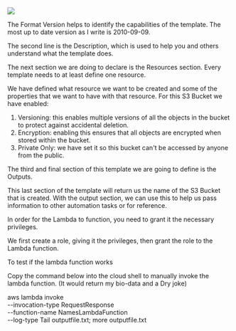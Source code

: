 <img src="https://github.com/Mobolaji-Github/cil-internship-cohort-04/blob/069/Bada%20Mobolaji/Module%202/Bada%20Mobolaji%20Cloud%20formation/images/cloud-formation.png?raw=true">

The Format Version helps to identify the capabilities of the template.  The most up to date version as I write is 2010-09-09.

The second line is the Description, which is used to help you and others understand what the template does.

The next section we are doing to declare is the Resources section.  Every template needs to at least define one resource.

We have defined what resource we want to be created and some of the properties that we want to have with that resource.  For this S3 Bucket we have enabled:

1. Versioning: this enables multiple versions of all the objects in the bucket to protect against accidental deletion.
2. Encryption: enabling this ensures that all objects are encrypted when stored within the bucket.
3. Private Only: we have set it so this bucket can't be accessed by anyone from the public.

The third and final section of this template we are going to define is the Outputs.

This last section of the template will return us the name of the S3 Bucket that is created.  With the output section, we can use this to help us pass information to other automation tasks or for reference.


In order for the Lambda to function, you need to grant it the necessary privileges.

We first create a role, giving it the privileges, then grant the role to the Lambda function.

To test if the lambda function works 

Copy the command below into the cloud shell to manually invoke the lambda function. (It would return my bio-data and a Dry  joke)

aws lambda invoke \
--invocation-type RequestResponse \
--function-name NamesLambdaFunction \
--log-type Tail outputfile.txt;  more outputfile.txt

